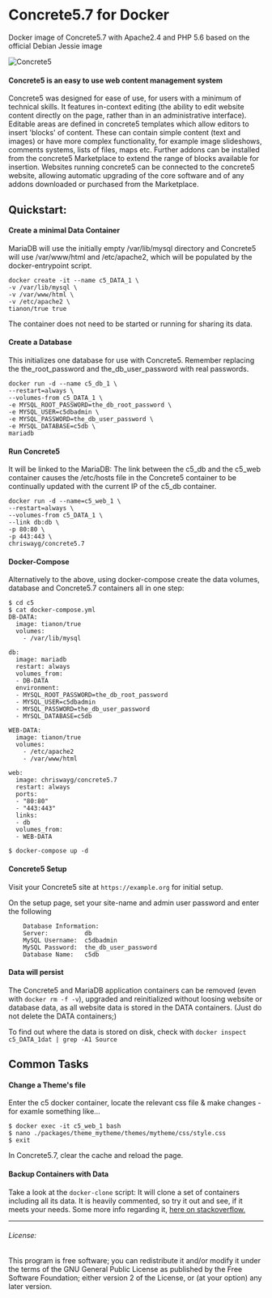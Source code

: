 # Concrete5.7 for Docker
Docker image of Concrete5.7 with Apache2.4 and PHP 5.6 based on the official Debian Jessie image

![Concrete5](https://www.concrete5.org/themes/version_4/images/logo.png "Concrete5 logo")
#### Concrete5 is an easy to use web content management system

Concrete5 was designed for ease of use, for users with a minimum of technical skills. It features in-context editing (the ability to edit website content directly on the page, rather than in an administrative interface). Editable areas are defined in concrete5 templates which allow editors to insert 'blocks' of content. These can contain simple content (text and images) or have more complex functionality, for example image slideshows, comments systems, lists of files, maps etc. Further addons can be installed from the concrete5 Marketplace to extend the range of blocks available for insertion. Websites running concrete5 can be connected to the concrete5 website, allowing automatic upgrading of the core software and of any addons downloaded or purchased from the Marketplace.

## Quickstart:

#### Create a minimal Data Container 
MariaDB will use the initially empty /var/lib/mysql directory and Concrete5 will use /var/www/html and /etc/apache2, which will be populated by the docker-entrypoint script. 
```
docker create -it --name c5_DATA_1 \
-v /var/lib/mysql \
-v /var/www/html \
-v /etc/apache2 \
tianon/true true
```
The container does not need to be started or running for sharing its data.

#### Create a Database 
This initializes one database for use with Concrete5. Remember replacing the the_root_password and the_db_user_password with real passwords.
```
docker run -d --name c5_db_1 \
--restart=always \
--volumes-from c5_DATA_1 \
-e MYSQL_ROOT_PASSWORD=the_db_root_password \
-e MYSQL_USER=c5dbadmin \
-e MYSQL_PASSWORD=the_db_user_password \
-e MYSQL_DATABASE=c5db \
mariadb
```
#### Run Concrete5
It  will be linked to the MariaDB: The link between the c5_db and the c5_web container causes the /etc/hosts file in the Concrete5 container to be continually updated with the current IP of the c5_db container.
```
docker run -d --name=c5_web_1 \
--restart=always \
--volumes-from c5_DATA_1 \
--link db:db \
-p 80:80 \
-p 443:443 \
chriswayg/concrete5.7
```				   

#### Docker-Compose
Alternatively to the above, using docker-compose create the data volumes, database and Concrete5.7 containers all in one step:

```
$ cd c5
$ cat docker-compose.yml
DB-DATA:
  image: tianon/true
  volumes:
    - /var/lib/mysql

db:
  image: mariadb
  restart: always
  volumes_from:
  - DB-DATA
  environment:
  - MYSQL_ROOT_PASSWORD=the_db_root_password
  - MYSQL_USER=c5dbadmin
  - MYSQL_PASSWORD=the_db_user_password
  - MYSQL_DATABASE=c5db

WEB-DATA:
  image: tianon/true
  volumes:
    - /etc/apache2
    - /var/www/html

web:
  image: chriswayg/concrete5.7
  restart: always
  ports:
  - "80:80"
  - "443:443"
  links:
  - db
  volumes_from:
  - WEB-DATA
  
$ docker-compose up -d
```

#### Concrete5 Setup
Visit your Concrete5 site at ```https://example.org``` for initial setup.

On the setup page, set your site-name and admin user password and enter the following

		Database Information:
		Server:          db
		MySQL Username:  c5dbadmin
		MySQL Password:  the_db_user_password
		Database Name:   c5db

#### Data will persist
The Concrete5 and MariaDB application containers can be removed (even with ```docker rm -f -v```), upgraded and reinitialized without loosing website or database data, as all website data is stored in the DATA containers. (Just do not delete the DATA containers;)

To find out where the data is stored on disk, check with ```docker inspect c5_DATA_1dat | grep -A1 Source```

## Common Tasks

#### Change a Theme's file

Enter the c5 docker container, locate the relevant css file & make changes - for examle something like...
```
$ docker exec -it c5_web_1 bash
$ nano ./packages/theme_mytheme/themes/mytheme/css/style.css
$ exit
```
In Concrete5.7, clear the cache and reload the page.

#### Backup Containers with Data

Take a look at the `docker-clone` script: It will clone a set of containers including all its data. It is heavily commented, so try it out and see, if it meets your needs. Some more info regarding it, [here on stackoverflow.](http://stackoverflow.com/questions/32794919/script-to-clone-snapshot-docker-containers-including-their-data) 

---
###### License:
This program is free software; you can redistribute it and/or modify it under the terms of the GNU General Public License as published by the Free Software Foundation; either version 2 of the License, or (at your option) any later version.
